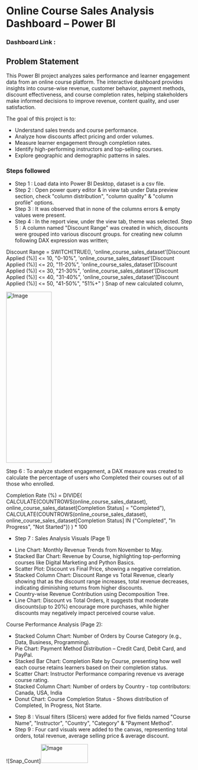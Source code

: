 
# Online Course Sales Analysis Dashboard – Power BI



### Dashboard Link : 
## Problem Statement

This Power BI project analyzes sales performance and learner engagement data from an online
course platform. The interactive dashboard provides insights into course-wise revenue, customer
behavior, payment methods, discount effectiveness, and course completion rates, helping
stakeholders make informed decisions to improve revenue, content quality, and user satisfaction.

The goal of this project is to:
- Understand sales trends and course performance.
- Analyze how discounts affect pricing and order volumes.
- Measure learner engagement through completion rates.
- Identify high-performing instructors and top-selling courses.
- Explore geographic and demographic patterns in sales.

### Steps followed 

- Step 1 : Load data into Power BI Desktop, dataset is a csv file.
- Step 2 : Open power query editor & in view tab under Data preview section, check "column distribution", "column quality" & "column profile" options.
- Step 3 : It was observed that in none of the columns errors & empty values were present.
- Step 4 : In the report view, under the view tab, theme was selected.
Step 5 : A column named "Discount Range" was created in which, discounts were grouped into various discount groups.
for creating new column following DAX expression was written;

Discount Range = 
SWITCH(TRUE(),
    'online_course_sales_dataset'[Discount Applied (%)] <= 10, "0-10%",
    'online_course_sales_dataset'[Discount Applied (%)] <= 20, "11-20%",
    'online_course_sales_dataset'[Discount Applied (%)] <= 30, "21-30%",
    'online_course_sales_dataset'[Discount Applied (%)] <= 40, "31-40%",
    'online_course_sales_dataset'[Discount Applied (%)] <= 50, "41-50%",
    "51%+"
)
Snap of new calculated column,

<img width="123" height="461" alt="Image" src="https://github.com/user-attachments/assets/02779182-da25-4648-b6e2-0ac7ff690d83" />

Step 6 : To analyze student engagement, a DAX measure was created to calculate the percentage of users who Completed their courses out of all those who enrolled.

Completion Rate (%) = 
DIVIDE(
    CALCULATE(COUNTROWS(online_course_sales_dataset), online_course_sales_dataset[Completion Status] = "Completed"),
    CALCULATE(COUNTROWS(online_course_sales_dataset), online_course_sales_dataset[Completion Status] IN {"Completed", "In Progress", "Not Started"})
) * 100
- Step 7 : Sales Analysis Visuals (Page 1)

 * Line Chart: Monthly Revenue Trends from November to May.
 * Stacked Bar Chart: Revenue by Course, highlighting top-performing courses like Digital Marketing and Python Basics.
 * Scatter Plot: Discount vs Final Price, showing a negative correlation.
 * Stacked Column Chart: Discount Range vs Total Revenue, clearly showing that as the discount range increases, total revenue decreases, indicating diminishing returns from higher discounts.
 * Country-wise Revenue Contribution using Decomposition Tree.
 * Line Chart: Discount vs Total Orders, it suggests that moderate discounts(up to 20%) encourage more purchases, while higher discounts may negatively impact perceived course value.

Course Performance Analysis (Page 2):

 * Stacked Column Chart: Number of Orders by Course Category (e.g., Data, Business, Programming).
 * Pie Chart: Payment Method Distribution – Credit Card, Debit Card, and PayPal.
 * Stacked Bar Chart: Completion Rate by Course, presenting how well each course retains learners based on their completion status.
 * Scatter Chart: Instructor Performance comparing revenue vs average course rating.
 * Stacked Column Chart: Number of orders by Country - top contributors: Canada, USA, India
 * Donut Chart: Course Completion Status - Shows distribution of Completed, In Progress, Not Starte.

- Step 8 : Visual filters (Slicers) were added for five fields named "Course Name", "Instructor", "Country", "Category" & "Payment Method".
- Step 9 : Four card visuals were added to the canvas, representing  total orders, total revenue, average selling price & average discount.           


![Snap_Count]<img width="127" height="51" alt="Image" src="https://github.com/user-attachments/assets/6d83651c-7ded-45fd-97cd-bad243c810f9" />
